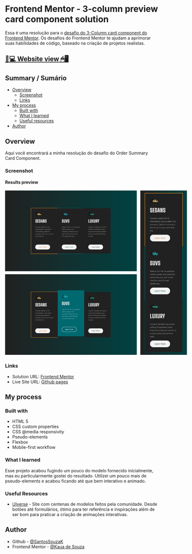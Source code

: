 # Frontend Mentor - 3-column preview card component solution

Essa é uma resolução para o [desafio do 3-Column card component do Frontend Mentor](https://www.frontendmentor.io/challenges/3column-preview-card-component-pH92eAR2-). Os desafios do Frontend Mentor te ajudam a aprimorar suas habilidades de código, baseado na criação de projetos realistas.

## [📃💻 Website view 🖱🖥](https://souzasantosk.github.io/Frontend-Mentor/3-Column%20Card%20Component/)

## Summary / Sumário

- [Overview](#overview)
  - [Screenshot](#screenshot)
  - [Links](#links)
- [My process](#my-process)
  - [Built with](#built-with)
  - [What I learned](#what-i-learned)
  - [Useful resources](#useful-resources)
- [Author](#author)

## Overview

Aqui você encontrará a minha resolução do desafio do Order Summary Card Component.

### Screenshot

#### Results preview

<img src="./screenshots/results-grid.png" style="max-width: 600px">

### Links

- Solution URL: [Frontend Mentor](https://www.frontendmentor.io/solutions/3-column-card-component-with-html-css-and-hover-animations-th_V7PDlNR)
- Live Site URL: [Github pages](https://souzasantosk.github.io/Frontend-Mentor/3-Column%20Card%20Component/)

## My process

### Built with

- HTML 5
- CSS custom properties
- CSS @media responsivity
- Pseudo-elements
- Flexbox
- Mobile-first workflow

### What I learned

Esse projeto acabou fugindo um pouco do modelo fornecido inicialmente, mas eu particularmente gostei do resultado. Utilizei um pouco mais de pseudo-elements e acabou ficando até que bem interativo e animado.

### Useful Resources

- [UIverse](https://uiverse.io/) - Site com centenas de modelos feitos pela comunidade. Desde botões até formulários, ótimo para ter referência e inspirações além de ser bom para praticar a criação de animações interativas.

## Author

<!-- - Website - [@Kaua de Souza](#) -->

- Github - [@SantosSouzaK](https://github.com/SouzaSantosK)
- Frontend Mentor - [@Kaua de Souza](https://www.frontendmentor.io/profile/SouzaSantosK)
